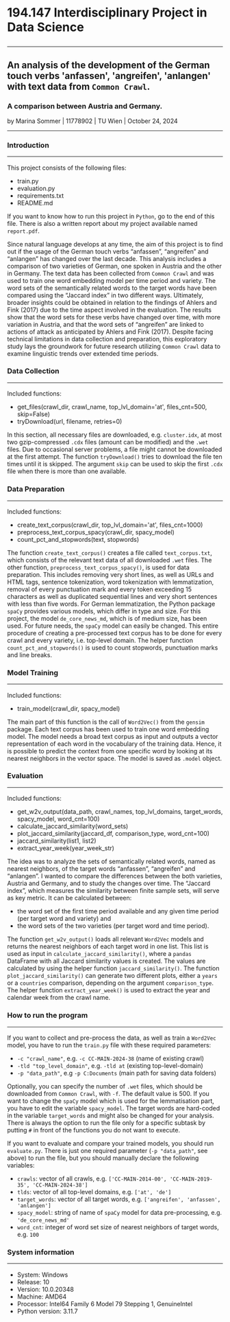 # 194.147 Interdisciplinary Project in Data Science <hr>
## An analysis of the development of the German touch verbs 'anfassen', 'angreifen', 'anlangen' with text data from `Common Crawl`.
### A comparison between Austria and Germany.
by Marina Sommer | 11778902 | TU Wien | October 24, 2024 <hr>


### Introduction <hr>
This project consists of the following files:
- train.py
- evaluation.py
- requirements.txt
- README.md

If you want to know how to run this project in `Python`, go to the end of this file. There is also a written report about my project available named `report.pdf`.

Since natural language develops at any time, the aim of this project is to find out if the usage
of the German touch verbs “anfassen”, “angreifen” and “anlangen” has changed over the last
decade. This analysis includes a comparison of two varieties of German, one spoken in Austria
and the other in Germany. The text data has been collected from `Common Crawl` and was used to
train one word embedding model per time period and variety. The word sets of the semantically
related words to the target words have been compared using the “Jaccard index” in two different
ways. Ultimately, broader insights could be obtained in relation to the findings of Ahlers and
Fink (2017) due to the time aspect involved in the evaluation. The results show that the word
sets for these verbs have changed over time, with more variation in Austria, and that the word
sets of “angreifen” are linked to actions of attack as anticipated by Ahlers and Fink (2017).
Despite facing technical limitations in data collection and preparation, this exploratory study
lays the groundwork for future research utilizing `Common Crawl` data to examine linguistic trends
over extended time periods.

### Data Collection <hr>
Included functions:
- get_files(crawl_dir, crawl_name, top_lvl_domain='at', files_cnt=500, skip=False)
- tryDownload(url, filename, retries=0)

In this section, all necessary files are downloaded, e.g. `cluster.idx`, at most two gzip-compressed `.cdx` files (amount
can be modified) and the `.wet` files. Due to occasional server problems, a file might cannot be downloaded at the 
first attempt. The function `tryDownload()` tries to download the file ten times until it is skipped. The argument 
`skip` can be used to skip the first `.cdx` file when there is more than one available.

### Data Preparation <hr>
Included functions:
- create_text_corpus(crawl_dir, top_lvl_domain='at', files_cnt=1000)
- preprocess_text_corpus_spacy(crawl_dir, spacy_model)
- count_pct_and_stopwords(text, stopwords)

The function `create_text_corpus()` creates a file called `text_corpus.txt`, which consists of the relevant text data 
of all downloaded `.wet` files. The other function, `preprocess_text_corpus_spacy()`, is used for data preparation. 
This includes removing very short lines, as well as URLs and HTML tags, sentence tokenization,
word tokenization with lemmatization, removal of every punctuation mark and every token exceeding 15 characters
as well as duplicated sequential lines and very short sentences with less than five words. For German 
lemmatization, the Python package `spaCy` provides various models, which differ in type and size. For this project, the model `de_core_news_md`, which
is of medium size, has been used. For future needs, the `spaCy` model can easily be changed.
This entire procedure of creating a pre-processed text corpus has to be done for every crawl and
every variety, i.e. top-level domain. The helper function `count_pct_and_stopwords()` is used to count stopwords,
punctuation marks and line breaks.

### Model Training <hr>
Included functions:
- train_model(crawl_dir, spacy_model)

The main part of this function is the call of `Word2Vec()` from the `gensim` package. Each text corpus has been used 
to train one word embedding model. The model needs a broad text corpus
as input and outputs a vector representation of each word in the vocabulary of the training
data. Hence, it is possible to predict the context from one specific word by looking at its nearest
neighbors in the vector space. The model is saved as `.model` object.


### Evaluation <hr>
Included functions:
- get_w2v_output(data_path, crawl_names, top_lvl_domains, target_words, spacy_model, word_cnt=100)
- calculate_jaccard_similarity(word_sets)
- plot_jaccard_similarity(jaccard_df, comparison_type, word_cnt=100)
- jaccard_similarity(list1, list2)
- extract_year_week(year_week_str)

The idea was to analyze the sets of semantically related words, named as nearest neighbors, of
the target words “anfassen”, “angreifen” and “anlangen”. I wanted to compare the differences
between the both varieties, Austria and Germany, and to study the changes over time. The “Jaccard index”, 
which measures the similarity between finite sample sets, will serve as key metric. It can be calculated between:
- the word set of the first time period available and any given time period (per target word and variety) and 
- the word sets of the two varieties (per target word and time period).

The function `get_w2v_output()` loads all relevant `Word2Vec` models and returns the nearest neighbors of each target 
word in one list. This list is used as input in `calculate_jaccard_similarity()`, where a `pandas` DataFrame with all 
Jaccard similarity values is created. The values are calculated by using the helper function `jaccard_similarity()`. 
The function `plot_jaccard_similarity()` can generate two different plots, either a `years` or a `countries` comparison, 
depending on the argument `comparison_type`. The helper function `extract_year_week()` is used to extract the year and 
calendar week from the crawl name.

### How to run the program <hr>
If you want to collect and pre-process the data, as well as train a `Word2Vec` model,
you have to run the `train.py` file with these required parameters:
- `-c "crawl_name"`, e.g. `-c CC-MAIN-2024-38` (name of existing crawl)
- `-tld "top_level_domain"`, e.g. `-tld at` (existing top-level-domain)
- `-p "data_path"`, e.g `-p C:Documents` (main path for saving data folders)

Optionally, you can specify the number of `.wet` files, which should be downloaded from `Common Crawl`, with `-f`.
The default value is 500. If you want to change the `spaCy` model which is used for the lemmatisation part, 
you have to edit the variable `spacy_model`. The target words are hard-coded in the variable `target_words` 
and might also be changed for your analysis. There is always the option to run the file only for a specific 
subtask by putting `#` in front of the functions you do not want to execute.


If you want to evaluate and compare your trained models, you should run `evaluate.py`. 
There is just one required parameter (`-p "data_path"`, see above) to run the file,
but you should manually declare the following variables:
- `crawls`: vector of all crawls, e.g. `['CC-MAIN-2014-00', 'CC-MAIN-2019-35', 'CC-MAIN-2024-38']`
- `tlds`: vector of all top-level domains, e.g. `['at', 'de']`
- `target_words`: vector of all target words, e.g. `['angreifen', 'anfassen', 'anlangen']`
- `spacy_model`: string of name of `spaCy` model for data pre-processing, e.g. `'de_core_news_md'`
- `word_cnt`: integer of word set size of nearest neighbors of target words, e.g. `100`

### System information <hr>

- System: Windows
- Release: 10 
- Version: 10.0.20348 
- Machine: AMD64 
- Processor: Intel64 Family 6 Model 79 Stepping 1, GenuineIntel
- Python version: 3.11.7
